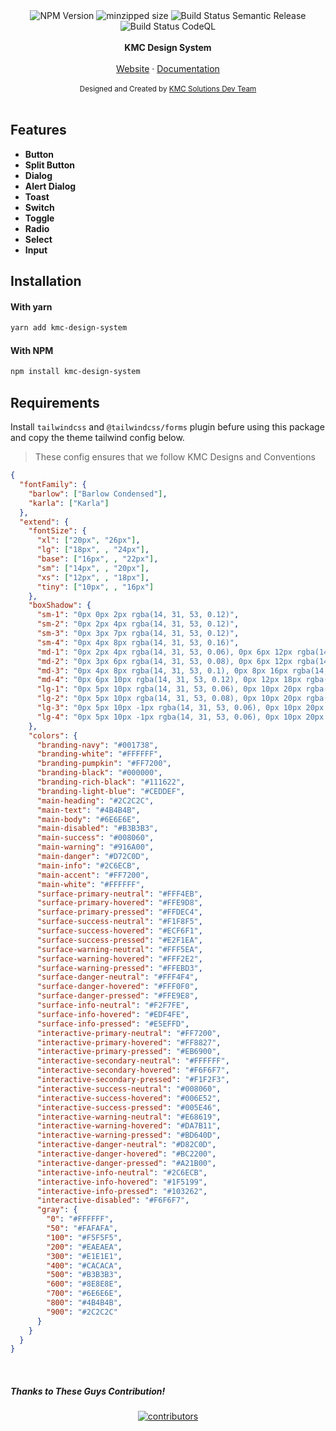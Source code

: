 <div align="center">
<img src="https://badgen.net/npm/v/kmc-design-system" alt="NPM Version" />
<img src="https://img.shields.io/bundlephobia/min/kmc-design-system" alt="minzipped size"/>
<img src="https://github.com/kmcwebdev/kmc-design-system/actions/workflows/publish.yml/badge.svg" alt="Build Status Semantic Release" />
<img src="https://github.com/kmcwebdev/kmc-design-system/actions/workflows/codeql.yml/badge.svg" alt="Build Status CodeQL" />
</a>
</div>
<br />
<div align="center"><strong>KMC Design System</strong></div>
<br />
<div align="center">
<a href="https://kmc.solutions/">Website</a> 
<span> · </span>
<a href="">Documentation</a> 
</div>

<br />
<div align="center">
  <sub>Designed and Created by <a href="https://github.com/kmcwebdev">KMC Solutions Dev Team</a></sub>
</div>

<br />

## Features

- **Button**
- **Split Button**
- **Dialog**
- **Alert Dialog**
- **Toast**
- **Switch**
- **Toggle**
- **Radio**
- **Select**
- **Input**

## Installation

#### With yarn

```sh
yarn add kmc-design-system
```

#### With NPM

```sh
npm install kmc-design-system
```

## Requirements

Install `tailwindcss` and `@tailwindcss/forms` plugin befure using this package and copy the theme tailwind config below.

> These config ensures that we follow KMC Designs and Conventions

```json
{
  "fontFamily": {
    "barlow": ["Barlow Condensed"],
    "karla": ["Karla"]
  },
  "extend": {
    "fontSize": {
      "xl": ["20px", "26px"],
      "lg": ["18px", , "24px"],
      "base": ["16px", , "22px"],
      "sm": ["14px", , "20px"],
      "xs": ["12px", , "18px"],
      "tiny": ["10px", , "16px"]
    },
    "boxShadow": {
      "sm-1": "0px 0px 2px rgba(14, 31, 53, 0.12)",
      "sm-2": "0px 2px 4px rgba(14, 31, 53, 0.12)",
      "sm-3": "0px 3px 7px rgba(14, 31, 53, 0.12)",
      "sm-4": "0px 4px 8px rgba(14, 31, 53, 0.16)",
      "md-1": "0px 2px 4px rgba(14, 31, 53, 0.06), 0px 6px 12px rgba(14, 31, 53, 0.08), 0px 12px 20px rgba(14, 31, 53, 0.06)",
      "md-2": "0px 3px 6px rgba(14, 31, 53, 0.08), 0px 6px 12px rgba(14, 31, 53, 0.12), 0px 14px 24px rgba(14, 31, 53, 0.08)",
      "md-3": "0px 4px 8px rgba(14, 31, 53, 0.1), 0px 8px 16px rgba(14, 31, 53, 0.16), 0px 16px 28px -1px rgba(14, 31, 53, 0.1)",
      "md-4": "0px 6px 10px rgba(14, 31, 53, 0.12), 0px 12px 18px rgba(14, 31, 53, 0.2), 0px 20px 40px -1px rgba(14, 31, 53, 0.12)",
      "lg-1": "0px 5px 10px rgba(14, 31, 53, 0.06), 0px 10px 20px rgba(14, 31, 53, 0.12), 0px 16px 24px -1px rgba(14, 31, 53, 0.12), 0px 20px 38px -2px rgba(14, 31, 53, 0.06)",
      "lg-2": "0px 5px 10px rgba(14, 31, 53, 0.08), 0px 10px 20px rgba(14, 31, 53, 0.16), 0px 24px 32px -1px rgba(14, 31, 53, 0.16), 0px 32px 64px -2px rgba(14, 31, 53, 0.08)",
      "lg-3": "0px 5px 10px -1px rgba(14, 31, 53, 0.06), 0px 10px 20px -2px rgba(14, 31, 53, 0.1), 0px 16px 32px -3px rgba(14, 31, 53, 0.12), 0px 32px 64px -4px rgba(14, 31, 53, 0.14), 0px 40px 72px -5px rgba(14, 31, 53, 0.24)",
      "lg-4": "0px 5px 10px -1px rgba(14, 31, 53, 0.06), 0px 10px 20px -2px rgba(14, 31, 53, 0.1), 0px 16px 32px -3px rgba(14, 31, 53, 0.12), 0px 32px 64px -4px rgba(14, 31, 53, 0.14), 0px 56px 84px -5px rgba(14, 31, 53, 0.32)"
    },
    "colors": {
      "branding-navy": "#001738",
      "branding-white": "#FFFFFF",
      "branding-pumpkin": "#FF7200",
      "branding-black": "#000000",
      "branding-rich-black": "#111622",
      "branding-light-blue": "#CEDDEF",
      "main-heading": "#2C2C2C",
      "main-text": "#4B4B4B",
      "main-body": "#6E6E6E",
      "main-disabled": "#B3B3B3",
      "main-success": "#008060",
      "main-warning": "#916A00",
      "main-danger": "#D72C0D",
      "main-info": "#2C6ECB",
      "main-accent": "#FF7200",
      "main-white": "#FFFFFF",
      "surface-primary-neutral": "#FFF4EB",
      "surface-primary-hovered": "#FFE9D8",
      "surface-primary-pressed": "#FFDEC4",
      "surface-success-neutral": "#F1F8F5",
      "surface-success-hovered": "#ECF6F1",
      "surface-success-pressed": "#E2F1EA",
      "surface-warning-neutral": "#FFF5EA",
      "surface-warning-hovered": "#FFF2E2",
      "surface-warning-pressed": "#FFEBD3",
      "surface-danger-neutral": "#FFF4F4",
      "surface-danger-hovered": "#FFF0F0",
      "surface-danger-pressed": "#FFE9E8",
      "surface-info-neutral": "#F2F7FE",
      "surface-info-hovered": "#EDF4FE",
      "surface-info-pressed": "#E5EFFD",
      "interactive-primary-neutral": "#FF7200",
      "interactive-primary-hovered": "#FF8827",
      "interactive-primary-pressed": "#EB6900",
      "interactive-secondary-neutral": "#FFFFFF",
      "interactive-secondary-hovered": "#F6F6F7",
      "interactive-secondary-pressed": "#F1F2F3",
      "interactive-success-neutral": "#008060",
      "interactive-success-hovered": "#006E52",
      "interactive-success-pressed": "#005E46",
      "interactive-warning-neutral": "#E68619",
      "interactive-warning-hovered": "#DA7B11",
      "interactive-warning-pressed": "#BD640D",
      "interactive-danger-neutral": "#D82C0D",
      "interactive-danger-hovered": "#BC2200",
      "interactive-danger-pressed": "#A21B00",
      "interactive-info-neutral": "#2C6ECB",
      "interactive-info-hovered": "#1F5199",
      "interactive-info-pressed": "#103262",
      "interactive-disabled": "#F6F6F7",
      "gray": {
        "0": "#FFFFFF",
        "50": "#FAFAFA",
        "100": "#F5F5F5",
        "200": "#EAEAEA",
        "300": "#E1E1E1",
        "400": "#CACACA",
        "500": "#B3B3B3",
        "600": "#8E8E8E",
        "700": "#6E6E6E",
        "800": "#4B4B4B",
        "900": "#2C2C2C"
      }
    }
  }
}
```

<br/>

##### **Thanks to These Guys Contribution!**

<div align="center">
<a href="https://github.com/kmcwebdev/kmc-design-system/graphs/contributors">
  <img src="https://contrib.rocks/image?repo=kmcwebdev/kmc-design-system" alt='contributors' />
</a>
</div>
